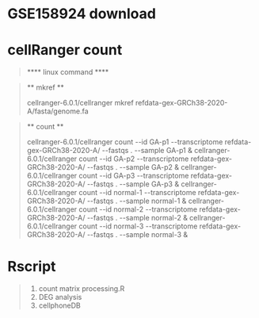 # GSE158924 download



# cellRanger count

>  **** linux command ****

>  ** mkref **
>  
>  cellranger-6.0.1/cellranger mkref refdata-gex-GRCh38-2020-A/fasta/genome.fa

> ** count **
> 
> cellranger-6.0.1/cellranger count --id GA-p1 --transcriptome refdata-gex-GRCh38-2020-A/ --fastqs . --sample GA-p1 &
> cellranger-6.0.1/cellranger count --id GA-p2 --transcriptome refdata-gex-GRCh38-2020-A/ --fastqs . --sample GA-p2 &
> cellranger-6.0.1/cellranger count --id GA-p3 --transcriptome refdata-gex-GRCh38-2020-A/ --fastqs . --sample GA-p3 &
> cellranger-6.0.1/cellranger count --id normal-1 --transcriptome refdata-gex-GRCh38-2020-A/ --fastqs . --sample normal-1 &
> cellranger-6.0.1/cellranger count --id normal-2 --transcriptome refdata-gex-GRCh38-2020-A/ --fastqs . --sample normal-2 &
> cellranger-6.0.1/cellranger count --id normal-3 --transcriptome refdata-gex-GRCh38-2020-A/ --fastqs . --sample normal-3 &
>

# Rscript 

> 1. count matrix processing.R
> 2. DEG analysis
> 3. cellphoneDB
